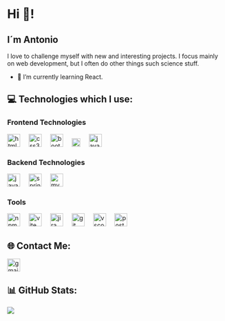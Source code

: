 # Hi 👋!
## I´m Antonio

I love to challenge myself with new and interesting projects. I focus mainly on web development, but I often do other things such science stuff.

- 🌱 I’m currently learning React.

## 💻 Technologies which I use:

### Frontend Technologies

<div align="left">
  <img src="https://cdn.jsdelivr.net/gh/devicons/devicon/icons/html5/html5-original.svg" height="30" alt="html5 logo"  />
  <img width="12" />
  <img src="https://cdn.jsdelivr.net/gh/devicons/devicon/icons/css3/css3-original.svg" height="30" alt="css3 logo"  />
  <img width="12" />
  <img src="https://cdn.jsdelivr.net/gh/devicons/devicon/icons/bootstrap/bootstrap-original.svg" height="30" alt="bootstrap logo"  />
  <img width="12" />
  <img src="https://upload.wikimedia.org/wikipedia/commons/d/d5/Tailwind_CSS_Logo.svg" height="20" alt="tailwindcss logo"  />
  <img width="12" />
  <img src="https://cdn.jsdelivr.net/gh/devicons/devicon/icons/javascript/javascript-original.svg" height="30" alt="javascript logo"  />
  <img width="12" />
  <!-- <img src="https://cdn.jsdelivr.net/gh/devicons/devicon/icons/react/react-original.svg" height="30" alt="react logo"  />
  <img width="12" /> -->
</div>

### Backend Technologies
<div align="left">
  <img src="https://cdn.jsdelivr.net/gh/devicons/devicon/icons/java/java-original.svg" height="30" alt="java logo"  />
  <img width="12" />
  <img src="https://user-images.githubusercontent.com/33158051/103466606-760a4000-4d14-11eb-9941-2f3d00371471.png" height="30" alt="springboot logo"  />
  <img width="12" />
  <img src="https://cdn.jsdelivr.net/gh/devicons/devicon/icons/mysql/mysql-original.svg" height="30" alt="mysql logo"  />
  <img width="12" />
</div>

### Tools

<div align="left">
  <img src="https://cdn.jsdelivr.net/gh/devicons/devicon/icons/npm/npm-original-wordmark.svg" height="30" alt="npm logo"  />
  <img width="12" />
  <img src="https://upload.wikimedia.org/wikipedia/commons/thumb/f/f1/Vitejs-logo.svg/1039px-Vitejs-logo.svg.png" height="30" alt="vite logo"  />
  <img width="12" />
  <img src="https://cdn.jsdelivr.net/gh/devicons/devicon/icons/jira/jira-original.svg" height="30" alt="jira logo"  />
  <img width="12" />
  <img src="https://cdn.jsdelivr.net/gh/devicons/devicon/icons/git/git-original.svg" height="30" alt="git logo"  />
  <img width="12" />
  <img src="https://cdn.jsdelivr.net/gh/devicons/devicon/icons/vscode/vscode-original.svg" height="30" alt="vscode logo"  />
  <img width="12" />
  <img src="https://www.vectorlogo.zone/logos/getpostman/getpostman-icon.svg" height="30" alt="postman logo"  />
  <img width="12" />
</div>

## 🌐 Contact Me:
<!-- <a href="https://www.linkedin.com/in/antonio-lópeza7/"><img src="https://cdn.jsdelivr.net/gh/devicons/devicon/icons/linkedin/linkedin-original.svg" height="30" alt="linkedin logo"/></a> -->
<a href="mailto:antoniolm386@gmail.com"> <img src="https://cdn.iconscout.com/icon/free/png-512/free-gmail-2981844-2476484.png?f=webp&amp" height="30" alt="gmail logo"> </a>


## 📊 GitHub Stats:
![](https://github-readme-stats.vercel.app/api/top-langs/?username=AntonioAlvarezlm386&theme=dark&hide_border=false&include_all_commits=true&count_private=true&layout=compact)
